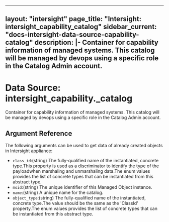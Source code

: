 
---
layout: "intersight"
page_title: "Intersight: intersight_capability_catalog"
sidebar_current: "docs-intersight-data-source-capability-catalog"
description: |-
Container for capability information of managed systems.
This catalog will be managed by devops using a specific role in the Catalog Admin account.
---

# Data Source: intersight_capability._catalog
Container for capability information of managed systems.
This catalog will be managed by devops using a specific role in the Catalog Admin account.
## Argument Reference
The following arguments can be used to get data of already created objects in Intersight appliance:
* `class_id`:(string) The fully-qualified name of the instantiated, concrete type.This property is used as a discriminator to identify the type of the payloadwhen marshaling and unmarshaling data.The enum values provides the list of concrete types that can be instantiated from this abstract type. 
* `moid`:(string) The unique identifier of this Managed Object instance. 
* `name`:(string) A unique name for the catalog. 
* `object_type`:(string) The fully-qualified name of the instantiated, concrete type.The value should be the same as the 'ClassId' property.The enum values provides the list of concrete types that can be instantiated from this abstract type. 
